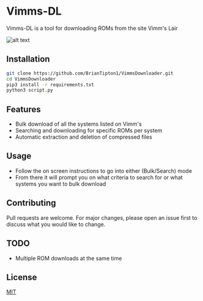 # Vimms-DL

Vimms-DL is a tool for downloading ROMs from the site Vimm's Lair

![alt text](https://github.com/BrianTipton1/VimmsDownloader/tree/master/readme/welcome.png)

## Installation

```bash
git clone https://github.com/BrianTipton1/VimmsDownloader.git
cd VimmsDownloader
pip3 install -r requirements.txt
python3 script.py
```

## Features
- Bulk download of all the systems listed on Vimm's
- Searching and downloading for specific ROMs per system
- Automatic extraction and deletion of compressed files 

## Usage
- Follow the on screen instructions to go into either (Bulk/Search) mode
- From there it will prompt you on what criteria to search for or what systems you want to bulk download

## Contributing
Pull requests are welcome. For major changes, please open an issue first to discuss what you would like to change.

## TODO 
- Multiple ROM downloads at the same time

## License
[MIT](https://choosealicense.com/licenses/mit/)
